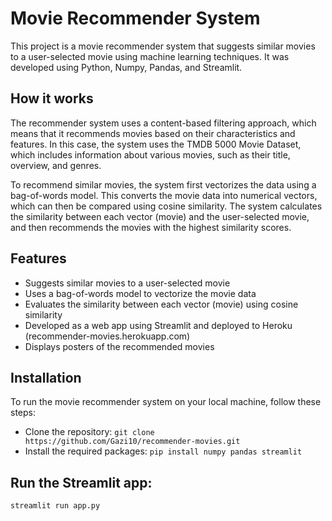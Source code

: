 # Movie Recommender System
This project is a movie recommender system that suggests similar movies to a user-selected movie using machine learning techniques. It was developed using Python, Numpy, Pandas, and Streamlit.

## How it works
The recommender system uses a content-based filtering approach, which means that it recommends movies based on their characteristics and features. In this case, the system uses the TMDB 5000 Movie Dataset, which includes information about various movies, such as their title, overview, and genres.

To recommend similar movies, the system first vectorizes the data using a bag-of-words model. This converts the movie data into numerical vectors, which can then be compared using cosine similarity. The system calculates the similarity between each vector (movie) and the user-selected movie, and then recommends the movies with the highest similarity scores.

## Features
* Suggests similar movies to a user-selected movie
* Uses a bag-of-words model to vectorize the movie data
* Evaluates the similarity between each vector (movie) using cosine similarity
* Developed as a web app using Streamlit and deployed to Heroku (recommender-movies.herokuapp.com)
* Displays posters of the recommended movies
## Installation
To run the movie recommender system on your local machine, follow these steps:

* Clone the repository:
`git clone https://github.com/Gazi10/recommender-movies.git`
* Install the required packages:
`pip install numpy pandas streamlit`

## Run the Streamlit app:
`streamlit run app.py`
